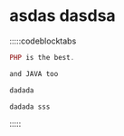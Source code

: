 # asdas dasdsa

:::::codeblocktabs

```php
PHP is the best.
```

```java
and JAVA too
```

```go
dadada
```

```text_1
dadada sss
```

:::::
